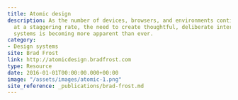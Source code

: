 ```yaml
---
title: Atomic design
description: As the number of devices, browsers, and environments continues to increase
  at a staggering rate, the need to create thoughtful, deliberate interface design
  systems is becoming more apparent than ever.
category:
- Design systems
site: Brad Frost
link: http://atomicdesign.bradfrost.com
type: Resource
date: 2016-01-01T00:00:00.000+00:00
image: "/assets/images/atomic-1.png"
site_reference: _publications/brad-frost.md
---
```

